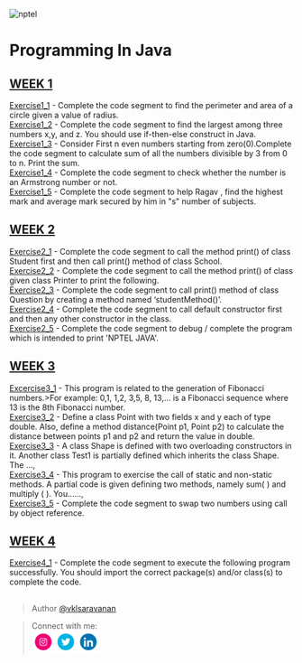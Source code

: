 <img src="https://user-images.githubusercontent.com/70447974/130724593-202975e2-d068-4e14-a460-3b27a1954c94.png" alt="nptel"  width="128" height="25"  > <br>
# Programming In Java 
## [WEEK 1](https://github.com/vklsaravanan/nptel-programmingInJava/tree/main/Week_1)
<a href="https://github.com/vklsaravanan/nptel-programmingInJava/blob/main/Week_1/Exercise1_1.java">Exercise1_1</a> - Complete the code segment to find the perimeter and area of a circle given a value of radius.<br>
<a href="https://github.com/vklsaravanan/nptel-programmingInJava/blob/main/Week_1/Exercise1_2.java">Exercise1_2</a> - Complete the code segment to find the largest among three numbers x,y, and z. You should use if-then-else construct in Java.<br>
<a href="https://github.com/vklsaravanan/nptel-programmingInJava/blob/main/Week_1/Exercise1_3.java">Exercise1_3</a> - Consider First n even numbers starting from zero(0).Complete the code segment to calculate sum of  all the numbers divisible by 3 from 0 to n. Print the sum.
<br>
<a href="https://github.com/vklsaravanan/nptel-programmingInJava/blob/main/Week_1/Exercise1_4.java">Exercise1_4</a> - Complete the code segment to check whether the number is an Armstrong number or not.<br>
<a href="https://github.com/vklsaravanan/nptel-programmingInJava/blob/main/Week_1/Exercise1_6.java">Exercise1_5</a> - Complete the code segment to help Ragav , find the highest mark and average mark secured by him in "s" number of subjects.<br>

## [WEEK 2](https://github.com/vklsaravanan/nptel-programmingInJava/tree/main/Week_2)
<a href="https://github.com/vklsaravanan/nptel-programmingInJava/blob/main/Week_2/Question21.java">Exercise2_1</a> - Complete the code segment to call the method  print() of class Student first and then call print() method of class School.<br>
<a href="https://github.com/vklsaravanan/nptel-programmingInJava/blob/main/Week_2/Question22.java">Exercise2_2</a> - Complete the code segment to call the method  print() of class given class Printer to print the following.<br>
<a href="https://github.com/vklsaravanan/nptel-programmingInJava/blob/main/Week_2/Question23.java">Exercise2_3</a> - Complete the code segment to call print() method of class Question by creating a method named ‘studentMethod()’.<br>
<a href="https://github.com/vklsaravanan/nptel-programmingInJava/blob/main/Week_2/Question22.java">Exercise2_4</a> - Complete the code segment to call default constructor first and then any other constructor in the class.<br>
<a href="https://github.com/vklsaravanan/nptel-programmingInJava/blob/main/Week_2/Question22.java">Exercise2_5</a> - Complete the code segment to debug / complete the program which is intended to print 'NPTEL JAVA'.<br />

## [WEEK 3](https://github.com/vklsaravanan/nptel-programmingInJava/tree/main/Week_3)
<a href="https://github.com/vklsaravanan/nptel-programmingInJava/blob/main/Week_3/Fibonacci.java">Excercise3_1</a> - This program is related to the generation of Fibonacci numbers.>For example: 0,1, 1,2, 3,5, 8, 13,… is a Fibonacci sequence where 13 is the 8th Fibonacci number.<br>
<a href="https://github.com/vklsaravanan/nptel-programmingInJava/blob/main/Week_3/Circle.java">Exercise3_2</a> - Define a class Point with two fields x and y each of type double. Also, define a method distance(Point p1, Point p2) to calculate the distance between points p1 and p2 and return the value in double.<br>
<a href="https://github.com/vklsaravanan/nptel-programmingInJava/blob/main/Week_3/Test1.java">Exercise3_3</a> - A class Shape is defined with two overloading constructors in it. Another class Test1 is partially defined which inherits the class Shape. The ...,<br>
<a href="https://github.com/vklsaravanan/nptel-programmingInJava/blob/main/Week_3/Exercise3_4.java">Exercise3_4</a> - This program to exercise the call of static and non-static methods. A partial code is given defining two methods, namely sum( ) and multiply ( ). You......,<br>
[Exercise3_5](https://github.com/vklsaravanan/nptel-programmingInJava/blob/main/Week_3/Exercise3_5.java) - Complete the code segment to swap two numbers using call by object reference.<br>

## [WEEK 4](https://github.com/vklsaravanan/nptel-programmingInJava/tree/main/Week_4)
[Exercise4_1](https://github.com/vklsaravanan/nptel-programmingInJava/blob/main/Week_4/Question41.java) - Complete the code segment to execute the following program successfully. You should import the correct package(s) and/or class(s) to complete the code.<br>

##      
>Author [@vklsaravanan](https://github.com/vklsaravanan)

>Connect with me:<br>
[<img src="https://github.com/vklsaravanan/vklsaravanan/blob/main/logos/371907300_INSTAGRAM_ICON_TRANSPARENT_400.gif" width="40" height="40" />](https://www.instagram.com/vkl_saravanan/)[<img src="https://github.com/vklsaravanan/vklsaravanan/blob/main/logos/371907030_TWITTER_ICON_TRANSPARENT_400.gif" width="40" height="40">](https://twitter.com/VklSaravanan)[<img src="https://github.com/vklsaravanan/vklsaravanan/blob/main/logos/372102050_LINKEDIN_ICON_TRANSPARENT_400.gif" width="40" height="40">](https://www.linkedin.com/in/saravanan-raja-8015a820a/)
